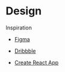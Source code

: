# Design
Inspiration

- [Figma](https://www.figma.com/)
- [Dribbble](https://dribbble.com/)

- [Create React App](https://create-react-app.dev/)
